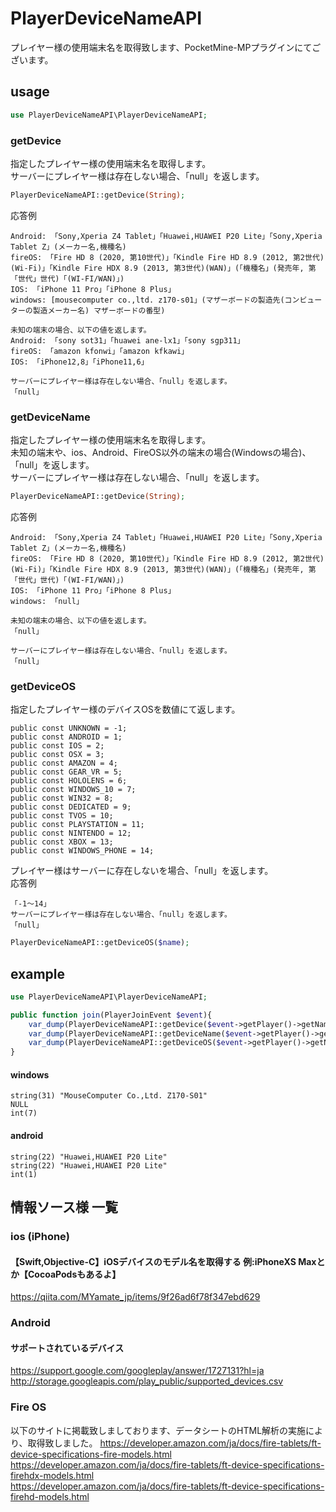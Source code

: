# PlayerDeviceNameAPI

プレイヤー様の使用端末名を取得致します、PocketMine-MPプラグインにてございます。

## usage
```php
use PlayerDeviceNameAPI\PlayerDeviceNameAPI;
```
### getDevice
指定したプレイヤー様の使用端末名を取得します。  
サーバーにプレイヤー様は存在しない場合、「null」を返します。  
```php
PlayerDeviceNameAPI::getDevice(String);
```
応答例
```
Android: 「Sony,Xperia Z4 Tablet」「Huawei,HUAWEI P20 Lite」「Sony,Xperia Tablet Z」(メーカー名,機種名)
fireOS: 「Fire HD 8 (2020, 第10世代)」「Kindle Fire HD 8.9 (2012, 第2世代)(Wi-Fi)」「Kindle Fire HDX 8.9 (2013, 第3世代)(WAN)」(「機種名」(発売年, 第「世代」世代)「(WI-FI/WAN)」)
IOS: 「iPhone 11 Pro」「iPhone 8 Plus」
windows: [mousecomputer co.,ltd. z170-s01」(マザーボードの製造先(コンビューターの製造メーカー名) マザーボードの番型)

未知の端末の場合、以下の値を返します。
Android: 「sony sot31」「huawei ane-lx1」「sony sgp311」
fireOS: 「amazon kfonwi」「amazon kfkawi」
IOS: 「iPhone12,8」「iPhone11,6」

サーバーにプレイヤー様は存在しない場合、「null」を返します。
「null」
```
### getDeviceName
指定したプレイヤー様の使用端末名を取得します。  
未知の端末や、ios、Android、FireOS以外の端末の場合(Windowsの場合)、「null」を返します。  
サーバーにプレイヤー様は存在しない場合、「null」を返します。  
```php
PlayerDeviceNameAPI::getDevice(String);
```
応答例
```
Android: 「Sony,Xperia Z4 Tablet」「Huawei,HUAWEI P20 Lite」「Sony,Xperia Tablet Z」(メーカー名,機種名)
fireOS: 「Fire HD 8 (2020, 第10世代)」「Kindle Fire HD 8.9 (2012, 第2世代)(Wi-Fi)」「Kindle Fire HDX 8.9 (2013, 第3世代)(WAN)」(「機種名」(発売年, 第「世代」世代)「(WI-FI/WAN)」)
IOS: 「iPhone 11 Pro」「iPhone 8 Plus」
windows: 「null」

未知の端末の場合、以下の値を返します。
「null」

サーバーにプレイヤー様は存在しない場合、「null」を返します。
「null」
```
### getDeviceOS
指定したプレイヤー様のデバイスOSを数値にて返します。  
  
```
public const UNKNOWN = -1;
public const ANDROID = 1;
public const IOS = 2;
public const OSX = 3;
public const AMAZON = 4;
public const GEAR_VR = 5;
public const HOLOLENS = 6;
public const WINDOWS_10 = 7;
public const WIN32 = 8;
public const DEDICATED = 9;
public const TVOS = 10;
public const PLAYSTATION = 11;
public const NINTENDO = 12;
public const XBOX = 13;
public const WINDOWS_PHONE = 14;
```
プレイヤー様はサーバーに存在しないを場合、「null」を返します。  
応答例  
```
「-1～14」
サーバーにプレイヤー様は存在しない場合、「null」を返します。
「null」
```
```php
PlayerDeviceNameAPI::getDeviceOS($name);
```
## example
```php
use PlayerDeviceNameAPI\PlayerDeviceNameAPI;
```
```php
public function join(PlayerJoinEvent $event){
    var_dump(PlayerDeviceNameAPI::getDevice($event->getPlayer()->getName()));
    var_dump(PlayerDeviceNameAPI::getDeviceName($event->getPlayer()->getName()));
    var_dump(PlayerDeviceNameAPI::getDeviceOS($event->getPlayer()->getName()));
}
```
#### windows
```
string(31) "MouseComputer Co.,Ltd. Z170-S01"
NULL
int(7)
```
#### android
```
string(22) "Huawei,HUAWEI P20 Lite"
string(22) "Huawei,HUAWEI P20 Lite"
int(1)
```

## 情報ソース様 一覧
### ios (iPhone)
#### 【Swift,Objective-C】iOSデバイスのモデル名を取得する 例:iPhoneXS Maxとか【CocoaPodsもあるよ】   
https://qiita.com/MYamate_jp/items/9f26ad6f78f347ebd629  
  
### Android
#### サポートされているデバイス
https://support.google.com/googleplay/answer/1727131?hl=ja  
http://storage.googleapis.com/play_public/supported_devices.csv  

### Fire OS
以下のサイトに掲載致しましております、データシートのHTML解析の実施により、取得致しました。
https://developer.amazon.com/ja/docs/fire-tablets/ft-device-specifications-fire-models.html  
https://developer.amazon.com/ja/docs/fire-tablets/ft-device-specifications-firehdx-models.html  
https://developer.amazon.com/ja/docs/fire-tablets/ft-device-specifications-firehd-models.html  
